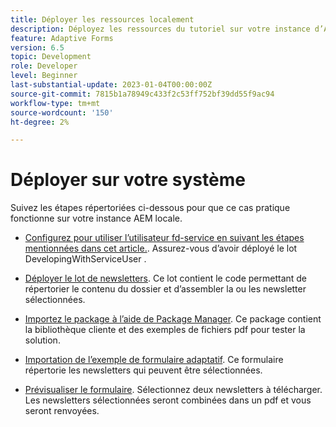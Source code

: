 ```yaml
---
title: Déployer les ressources localement
description: Déployez les ressources du tutoriel sur votre instance d’AEM locale.
feature: Adaptive Forms
version: 6.5
topic: Development
role: Developer
level: Beginner
last-substantial-update: 2023-01-04T00:00:00Z
source-git-commit: 7815b1a78949c433f2c53ff752bf39dd55f9ac94
workflow-type: tm+mt
source-wordcount: '150'
ht-degree: 2%

---
```


# Déployer sur votre système

Suivez les étapes répertoriées ci-dessous pour que ce cas pratique fonctionne sur votre instance AEM locale.

* [Configurez pour utiliser l’utilisateur fd-service en suivant les étapes mentionnées dans cet article.](https://experienceleague.adobe.com/docs/experience-manager-learn/forms/adaptive-forms/service-user-tutorial-develop.html?lang=en). Assurez-vous d’avoir déployé le lot DevelopingWithServiceUser .

* [Déployer le lot de newsletters](assets/Newsletters.core-1.0.0-SNAPSHOT.jar). Ce lot contient le code permettant de répertorier le contenu du dossier et d’assembler la ou les newsletter sélectionnées.

* [Importez le package à l’aide de Package Manager](assets/newsletter.zip). Ce package contient la bibliothèque cliente et des exemples de fichiers pdf pour tester la solution.

* [Importation de l’exemple de formulaire adaptatif](assets/sample-adaptive-form.zip). Ce formulaire répertorie les newsletters qui peuvent être sélectionnées.

* [Prévisualiser le formulaire](http://localhost:4502/content/dam/formsanddocuments/downloadarchivednewsletters/jcr:content?wcmmode=disabled).
Sélectionnez deux newsletters à télécharger. Les newsletters sélectionnées seront combinées dans un pdf et vous seront renvoyées.




